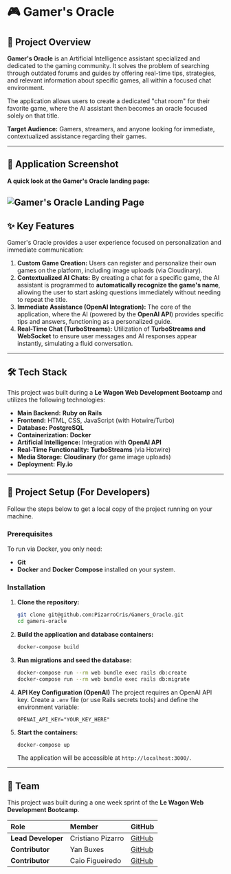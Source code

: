 # 🎮 Gamer's Oracle

## 🌟 Project Overview

**Gamer's Oracle** is an Artificial Intelligence assistant specialized and dedicated to the gaming community. It solves the problem of searching through outdated forums and guides by offering real-time tips, strategies, and relevant information about specific games, all within a focused chat environment.

The application allows users to create a dedicated "chat room" for their favorite game, where the AI assistant then becomes an oracle focused solely on that title.

**Target Audience:** Gamers, streamers, and anyone looking for immediate, contextualized assistance regarding their games.

---

## 📸 Application Screenshot

**A quick look at the Gamer's Oracle landing page:**

![Gamer's Oracle Landing Page](https://github.com/PizarroCris/Gamers_Oracle/blob/master/app/assets/gamers-oracle-landing.png?raw=true)
---

## ✨ Key Features

Gamer's Oracle provides a user experience focused on personalization and immediate communication:

1.  **Custom Game Creation:** Users can register and personalize their own games on the platform, including image uploads (via Cloudinary).
2.  **Contextualized AI Chats:** By creating a chat for a specific game, the AI assistant is programmed to **automatically recognize the game's name**, allowing the user to start asking questions immediately without needing to repeat the title.
3.  **Immediate Assistance (OpenAI Integration):** The core of the application, where the AI (powered by the **OpenAI API**) provides specific tips and answers, functioning as a personalized guide.
4.  **Real-Time Chat (TurboStreams):** Utilization of **TurboStreams and WebSocket** to ensure user messages and AI responses appear instantly, simulating a fluid conversation.

---

## 🛠️ Tech Stack

This project was built during a **Le Wagon Web Development Bootcamp** and utilizes the following technologies:

* **Main Backend:** **Ruby on Rails**
* **Frontend:** HTML, CSS, JavaScript (with Hotwire/Turbo)
* **Database:** **PostgreSQL**
* **Containerization:** **Docker**
* **Artificial Intelligence:** Integration with **OpenAI API**
* **Real-Time Functionality:** **TurboStreams** (via Hotwire)
* **Media Storage:** **Cloudinary** (for game image uploads)
* **Deployment:** **Fly.io**

---

## 🚀 Project Setup (For Developers)

Follow the steps below to get a local copy of the project running on your machine.

### Prerequisites

To run via Docker, you only need:
* **Git**
* **Docker** and **Docker Compose** installed on your system.

### Installation

1.  **Clone the repository:**
    ```bash
    git clone git@github.com:PizarroCris/Gamers_Oracle.git
    cd gamers-oracle
    ```
    
2.  **Build the application and database containers:**
    ```bash
    docker-compose build
    ```
    
3.  **Run migrations and seed the database:**
    ```bash
    docker-compose run --rm web bundle exec rails db:create
    docker-compose run --rm web bundle exec rails db:migrate
    ```

4.  **API Key Configuration (OpenAI)**
    The project requires an OpenAI API key. Create a `.env` file (or use Rails secrets tools) and define the environment variable:
    ```
    OPENAI_API_KEY="YOUR_KEY_HERE"
    ```

5.  **Start the containers:**
    ```bash
    docker-compose up
    ```
    The application will be accessible at `http://localhost:3000/`.

---

## 👥 Team

This project was built during a one week sprint of the **Le Wagon Web Development Bootcamp**.

| Role | Member | GitHub |
| :--- | :--- | :--- |
| **Lead Developer** | Cristiano Pizarro | [GitHub](https://github.com/PizarroCris) |
| **Contributor** | Yan Buxes | [GitHub](https://github.com/ynbxs) |
| **Contributor** | Caio Figueiredo | [GitHub](https://github.com/CAiAuM) |
